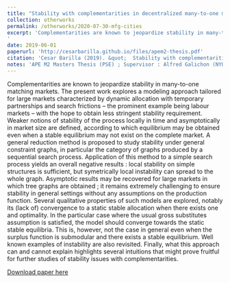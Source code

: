 ```yaml
---
title: "Stability with complementarities in decentralized many-to-one matching markets"
collection: otherworks
permalink: /otherworks/2020-07-30-mfg-cities
excerpt: 'Complementarities are known to jeopardize stability in many-to-one matching markets. The present work explores a modeling approach tailored for large markets characterized by dynamic allocation with temporary partnerships and search frictions – the prominent example being labour markets – with the hope to obtain less stringent stability requirement. Weaker notions of stability of the process locally in time and asymptotically in market size are defined, according to which equilibrium may be obtained even when a stable equilibrium may not exist on the complete market. A general reduction method is proposed to study stability under general constraint graphs, in particular the category of graphs produced by a sequential search process. Application of this method to a simple search process yields an overall negative results : local stability on simple structures is sufficient, but symetrically local instability can spread to the whole graph. Asymptotic results may be recovered for large markets in which tree graphs are obtained ; it remains extremely challenging to ensure stability in general settings without any assumptions on the production function. Several qualitative properties of such models are explored, notably its (lack of) convergence to a static stable allocation when there exists one and optimality. In the particular case where the usual gross substitutes assumption is satisfied, the model should converge towards the static stable equilibria. This is, however, not the case in general even when the surplus function is submodular and there exists a stable equilibrium. Well known examples of instability are also revisited. Finally, what this approach can and cannot explain highlights several intuitions that might prove fruitful for further studies of stability issues with complementarities.
'
date: 2019-06-01
paperurl: 'http://cesarbarilla.github.io/files/apem2-thesis.pdf'
citation: 'Cesar Barilla (2019). &quot;  Stability with complementarities in decentralized many-to-one matching markets &quot; '
notes: 'APE M2 Masters Thesis (PSE) ; Supervisor : Alfred Galichon (NYU)'
---
```


Complementarities are known to jeopardize stability in many-to-one matching markets. The present work explores a modeling approach tailored for large markets characterized by dynamic allocation with temporary partnerships and search frictions – the prominent example being labour markets – with the hope to obtain less stringent stability requirement. Weaker notions of stability of the process locally in time and asymptotically in market size are defined, according to which equilibrium may be obtained even when a stable equilibrium may not exist on the complete market. A general reduction method is proposed to study stability under general constraint graphs, in particular the category of graphs produced by a sequential search process. Application of this method to a simple search process yields an overall negative results : local stability on simple structures is sufficient, but symetrically local instability can spread to the whole graph. Asymptotic results may be recovered for large markets in which tree graphs are obtained ; it remains extremely challenging to ensure stability in general settings without any assumptions on the production function. Several qualitative properties of such models are explored, notably its (lack of) convergence to a static stable allocation when there exists one and optimality. In the particular case where the usual gross substitutes assumption is satisfied, the model should converge towards the static stable equilibria. This is, however, not the case in general even when the surplus function is submodular and there exists a stable equilibrium. Well known examples of instability are also revisited. Finally, what this approach can and cannot explain highlights several intuitions that might prove fruitful for further studies of stability issues with complementarities.

[Download paper here](http://cesarbarilla.github.io/files/apem2-thesis.pdf)
